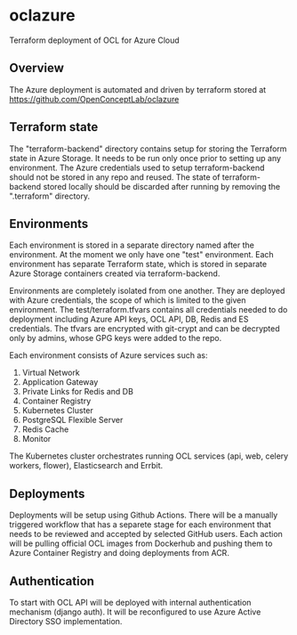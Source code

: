# oclazure
Terraform deployment of OCL for Azure Cloud

## Overview
The Azure deployment is automated and driven by terraform stored at https://github.com/OpenConceptLab/oclazure

## Terraform state
The "terraform-backend" directory contains setup for storing the Terraform state in Azure Storage. It needs to be run only once prior to setting up any environment. The Azure credentials used to setup terraform-backend should not be stored in any repo and reused. The state of terraform-backend stored locally should be discarded after running by removing the ".terraform" directory.

## Environments
Each environment is stored in a separate directory named after the environment. At the moment we only have one "test" environment. Each environment has separate Terraform state, which is stored in separate Azure Storage containers created via terraform-backend.

Environments are completely isolated from one another. They are deployed with Azure credentials, the scope of which is limited to the given environment. The test/terraform.tfvars contains all credentials needed to do deployment including Azure API keys, OCL API, DB, Redis and ES credentials. The tfvars are encrypted with git-crypt and can be decrypted only by admins, whose GPG keys were added to the repo.

Each environment consists of Azure services such as:
1. Virtual Network
2. Application Gateway
3. Private Links for Redis and DB
4. Container Registry
5. Kubernetes Cluster
6. PostgreSQL Flexible Server
7. Redis Cache 
8. Monitor

The Kubernetes cluster orchestrates running OCL services (api, web, celery workers, flower), Elasticsearch
and Errbit.

## Deployments
Deployments will be setup using Github Actions. There will be a manually triggered workflow that has a separete stage for each environment that needs to be reviewed and accepted by selected GitHub users. Each action will be pulling official OCL images from Dockerhub and pushing them to Azure Container Registry and doing deployments from ACR.

## Authentication
To start with OCL API will be deployed with internal authentication mechanism (django auth). It will be reconfigured to use Azure Active Directory SSO implementation.

